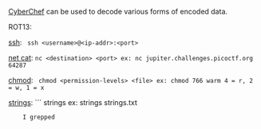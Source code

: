 [CyberChef](https://gchq.github.io/CyberChef/) can be used to decode various forms of encoded data.

ROT13: 

[ssh](https://linux.die.net/man/1/ssh): ``` ssh <username>@<ip-addr>:<port>```

[net cat](https://linux.die.net/man/1/nc): ```nc <destination> <port>
		ex: nc jupiter.challenges.picoctf.org 64287```

[chmod](https://linux.die.net/man/1/chmod): ``` chmod <permission-levels> <file>
		ex: chmod 766 warm
		4 = r, 2 = w, 1 = x```

[strings](https://linux.die.net/man/1/strings): ``` strings <filename>
ex: strings strings.txt
```
	I grepped